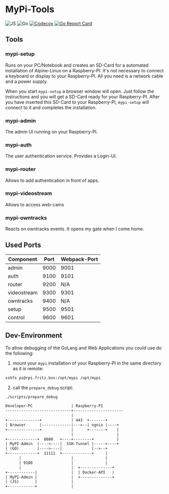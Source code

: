 # MyPi-Tools

![JS](https://github.com/dueckminor/mypi-tools/workflows/JS/badge.svg)
![Go](https://github.com/dueckminor/mypi-tools/workflows/Go/badge.svg)
[![Codecov](https://codecov.io/gh/dueckminor/mypi-tools/branch/master/graph/badge.svg)](https://codecov.io/gh/dueckminor/mypi-tools)
[![Go Report Card](https://goreportcard.com/badge/github.com/dueckminor/mypi-tools)](https://goreportcard.com/report/github.com/dueckminor/mypi-tools)

## Tools

### mypi-setup

Runs on your PC/Notebook and creates an SD-Card for a automated installation
of Alpine-Linux on a Raspberry-PI. It's not necessary to connect a keyboard
or display to your Raspberry-PI. All you need is a network cable and a power
supply.

When you start `mypi-setup` a browser window will open. Just follow the
instructions and you will get a SD-Card ready for your Raspberry-PI. After
you have inserted this SD-Card to your Raspberry-PI, `mypi-setup` will connect
to it and completes the installation.

### mypi-admin

The admin UI running on your Raspberry-PI.

### mypi-auth

The user authentication service. Provides a Login-UI.

### mypi-router

Allows to add authentication in front of apps.

### mypi-videostream

Allows to access web-cams

### mypi-owntracks

Reacts on owntracks events. It opens my gate when I come home.

## Used Ports

| Component   | Port | Webpack-Port |
|-------------|------|--------------|
| admin       | 9000 | 9001         |
| auth        | 9100 | 9101         |
| router      | 9200 | N/A          |
| videostream | 9300 | 9301         |
| owntracks   | 9400 | N/A          |
| setup       | 9500 | 9501         |
| control     | 9600 | 9601         |

## Dev-Environment

To allow debugging of the GoLang and Web Applications you could use do the
following:

1. mount your `mypi` installation of your Raspberry-PI in the same directory
as it is remote:

```bash
sshfs pi@rpi.fritz.box:/opt/mypi /opt/mypi
```

2. call the `prepare_debug` script:

```bash
./scripts/prepare_debug
```



```txt
Developer-PC                 | Raspberry-PI
-----------------------------+----------------------
                             |
+--------------+             | 443  +-------+
| Browser      |-------------|--->--| ngnix |----+
+--------------+             |      +-------+    |
                             |                   |
+-------------+  8080   +----+--------+          |
| MyPI-Admin  |----<----|  SSH-Tunnel |-----<----+
| (GO)        |---->----|             |-->--+
+-------------+  11111  +-------------+     |
      |                      |              |
      | 9100                 |              |
      |                      |  +--------------+
+------------|               |  | Docker-API   |
| MyPI-Admin |               |  +--------------+
| (JS)       |               |
+------------+               |
```
